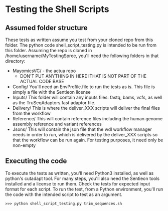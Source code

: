 # Testing the Shell Scripts

## Assumed folder structure

These tests as written assume you test from your cloned repo from this folder. The python code shell_script_testing.py is intended to be run from this folder. Assuming the repo is cloned in /home/username/MyTestingSpree, you'll need the following folders in that directory:
* MayomicsVC/ - the actua repo
  * DON'T PUT ANYTHING IN HERE ITHAT IS NOT PART OF THE ACTUAL CODE BASE
* Config/ You'll need an EnvProfile.file to run the tests as is. This file is simply a file with the Sentieon license
* Inputs/ This folder will contain any inputs files: fastq, bams, vcfs, as well as the TruSeqAdaptors.fast adaptor file. 
* Delivery/ This is where the deliver_XXX scripts will deliver the final files from the workflow
* Reference/ This will contain reference files including the human genome assembly reference and variant references
* Jsons/ This will contain the json file that the wdl workflow manager needs in order to run, which is delivered by the deliver_XXX scripts so that the workflow can be run again. For testing purposes, it need only be non-empty

## Executing the code

To execute the tests as written, you'll need Python3 installed, as well as python's cutadapt tool. For many steps, you'll also need the Sentieon tools installed and a license to run them. Check the tests for expected input format for each script. To run the test, from a Python environment, you'll run the code with the intended script to test as an argument.

```shell
>>> python shell_script_testing.py trim_sequences.sh
```
